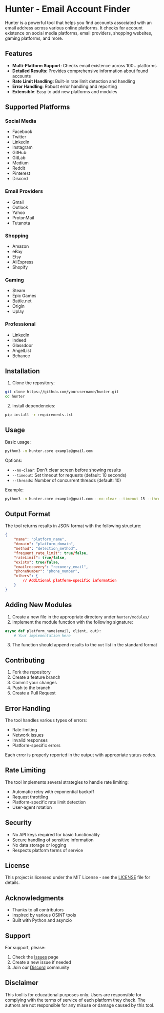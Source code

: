 # Hunter - Email Account Finder

Hunter is a powerful tool that helps you find accounts associated with an email address across various online platforms. It checks for account existence on social media platforms, email providers, shopping websites, gaming platforms, and more.

## Features

- **Multi-Platform Support**: Checks email existence across 100+ platforms
- **Detailed Results**: Provides comprehensive information about found accounts
- **Rate Limit Handling**: Built-in rate limit detection and handling
- **Error Handling**: Robust error handling and reporting
- **Extensible**: Easy to add new platforms and modules

## Supported Platforms

### Social Media
- Facebook
- Twitter
- LinkedIn
- Instagram
- GitHub
- GitLab
- Medium
- Reddit
- Pinterest
- Discord

### Email Providers
- Gmail
- Outlook
- Yahoo
- ProtonMail
- Tutanota

### Shopping
- Amazon
- eBay
- Etsy
- AliExpress
- Shopify

### Gaming
- Steam
- Epic Games
- Battle.net
- Origin
- Uplay

### Professional
- LinkedIn
- Indeed
- Glassdoor
- AngelList
- Behance

## Installation

1. Clone the repository:
```bash
git clone https://github.com/yourusername/hunter.git
cd hunter
```

2. Install dependencies:
```bash
pip install -r requirements.txt
```

## Usage

Basic usage:
```bash
python3 -m hunter.core example@gmail.com
```

Options:
- `--no-clear`: Don't clear screen before showing results
- `--timeout`: Set timeout for requests (default: 10 seconds)
- `--threads`: Number of concurrent threads (default: 10)

Example:
```bash
python3 -m hunter.core example@gmail.com --no-clear --timeout 15 --threads 20
```

## Output Format

The tool returns results in JSON format with the following structure:

```json
{
    "name": "platform_name",
    "domain": "platform_domain",
    "method": "detection_method",
    "frequent_rate_limit": true/false,
    "rateLimit": true/false,
    "exists": true/false,
    "emailrecovery": "recovery_email",
    "phoneNumber": "phone_number",
    "others": {
        // Additional platform-specific information
    }
}
```

## Adding New Modules

1. Create a new file in the appropriate directory under `hunter/modules/`
2. Implement the module function with the following signature:
```python
async def platform_name(email, client, out):
    # Your implementation here
```

3. The function should append results to the `out` list in the standard format

## Contributing

1. Fork the repository
2. Create a feature branch
3. Commit your changes
4. Push to the branch
5. Create a Pull Request

## Error Handling

The tool handles various types of errors:
- Rate limiting
- Network issues
- Invalid responses
- Platform-specific errors

Each error is properly reported in the output with appropriate status codes.

## Rate Limiting

The tool implements several strategies to handle rate limiting:
- Automatic retry with exponential backoff
- Request throttling
- Platform-specific rate limit detection
- User-agent rotation

## Security

- No API keys required for basic functionality
- Secure handling of sensitive information
- No data storage or logging
- Respects platform terms of service

## License

This project is licensed under the MIT License - see the [LICENSE](LICENSE) file for details.

## Acknowledgments

- Thanks to all contributors
- Inspired by various OSINT tools
- Built with Python and asyncio

## Support

For support, please:
1. Check the [Issues](https://github.com/yourusername/hunter/issues) page
2. Create a new issue if needed
3. Join our [Discord](https://discord.gg/hunter) community

## Disclaimer

This tool is for educational purposes only. Users are responsible for complying with the terms of service of each platform they check. The authors are not responsible for any misuse or damage caused by this tool. 